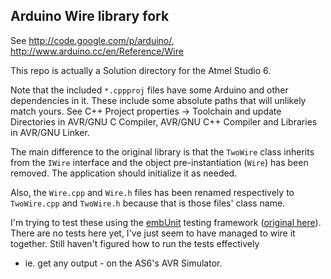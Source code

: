 Arduino Wire library fork
-------------------------

See http://code.google.com/p/arduino/, http://www.arduino.cc/en/Reference/Wire

This repo is actually a Solution directory for the Atmel Studio 6.

Note that the included `*.cppproj` files have some Arduino and other dependencies in it. These include
some absolute paths that will unlikely match yours. See C++ Project properties -> Toolchain and update
Directories in AVR/GNU C Compiler, AVR/GNU C++ Compiler and Libraries in AVR/GNU Linker.

The main difference to the original library is that the `TwoWire` class inherits from the `IWire`
interface and the object pre-instantiation (`Wire`) has been removed. The application should initialize
it as needed.

Also, the `Wire.cpp` and `Wire.h` files has been renamed respectively to `TwoWire.cpp` and `TwoWire.h`
because that is those files' class name.

I'm trying to test these using the [embUnit](https://github.com/czukowski/embUnit) testing framework
([original here](http://embunit.sourceforge.net/embunit/index.html)). There are no tests here yet, I've
just seem to have managed to wire it together. Still haven't figured how to run the tests effectively
- ie. get any output - on the AS6's AVR Simulator.